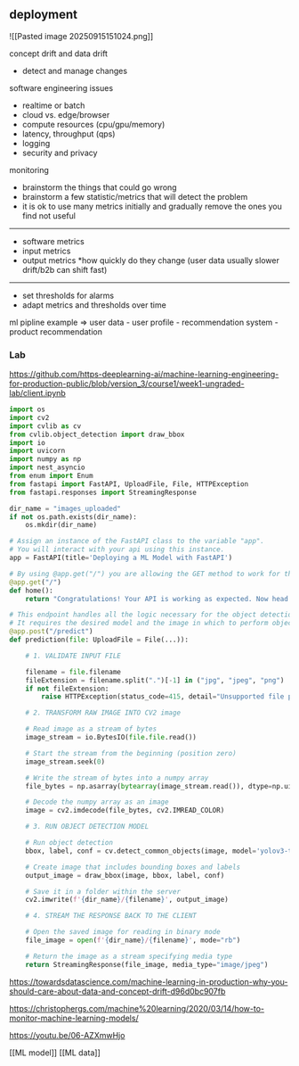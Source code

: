 ## deployment

![[Pasted image 20250915151024.png]]

concept drift and data drift
* detect and manage changes

software engineering issues
* realtime or batch
* cloud vs. edge/browser
* compute resources (cpu/gpu/memory)
* latency, throughput (qps)
* logging
* security and privacy

monitoring
* brainstorm the things that could go wrong
* brainstorm a few statistic/metrics that will detect the problem
* it is ok to use many metrics initially and gradually remove the ones you find not useful
___
* software metrics
* input metrics
* output metrics
*how quickly do they change (user data usually slower drift/b2b can shift fast)
___
* set thresholds for alarms
* adapt metrics and thresholds over time

ml pipline
example => user data - user profile - recommendation system - product recommendation

### Lab
https://github.com/https-deeplearning-ai/machine-learning-engineering-for-production-public/blob/version_3/course1/week1-ungraded-lab/client.ipynb

```python
import os
import cv2
import cvlib as cv
from cvlib.object_detection import draw_bbox
import io
import uvicorn
import numpy as np
import nest_asyncio
from enum import Enum
from fastapi import FastAPI, UploadFile, File, HTTPException
from fastapi.responses import StreamingResponse

dir_name = "images_uploaded"
if not os.path.exists(dir_name):
    os.mkdir(dir_name)

# Assign an instance of the FastAPI class to the variable "app".
# You will interact with your api using this instance.
app = FastAPI(title='Deploying a ML Model with FastAPI')

# By using @app.get("/") you are allowing the GET method to work for the / endpoint.
@app.get("/")
def home():
    return "Congratulations! Your API is working as expected. Now head over to <your_server>/docs"

# This endpoint handles all the logic necessary for the object detection to work.
# It requires the desired model and the image in which to perform object detection.
@app.post("/predict")
def prediction(file: UploadFile = File(...)):

    # 1. VALIDATE INPUT FILE

    filename = file.filename
    fileExtension = filename.split(".")[-1] in ("jpg", "jpeg", "png")
    if not fileExtension:
        raise HTTPException(status_code=415, detail="Unsupported file provided.")

    # 2. TRANSFORM RAW IMAGE INTO CV2 image

    # Read image as a stream of bytes
    image_stream = io.BytesIO(file.file.read())

    # Start the stream from the beginning (position zero)
    image_stream.seek(0)

    # Write the stream of bytes into a numpy array
    file_bytes = np.asarray(bytearray(image_stream.read()), dtype=np.uint8)

    # Decode the numpy array as an image
    image = cv2.imdecode(file_bytes, cv2.IMREAD_COLOR)

    # 3. RUN OBJECT DETECTION MODEL

    # Run object detection
    bbox, label, conf = cv.detect_common_objects(image, model='yolov3-tiny')

    # Create image that includes bounding boxes and labels
    output_image = draw_bbox(image, bbox, label, conf)

    # Save it in a folder within the server
    cv2.imwrite(f'{dir_name}/{filename}', output_image)

    # 4. STREAM THE RESPONSE BACK TO THE CLIENT

    # Open the saved image for reading in binary mode
    file_image = open(f'{dir_name}/{filename}', mode="rb")

    # Return the image as a stream specifying media type
    return StreamingResponse(file_image, media_type="image/jpeg")
```
https://towardsdatascience.com/machine-learning-in-production-why-you-should-care-about-data-and-concept-drift-d96d0bc907fb

https://christophergs.com/machine%20learning/2020/03/14/how-to-monitor-machine-learning-models/

https://youtu.be/06-AZXmwHjo

[[ML model]]
[[ML data]]
